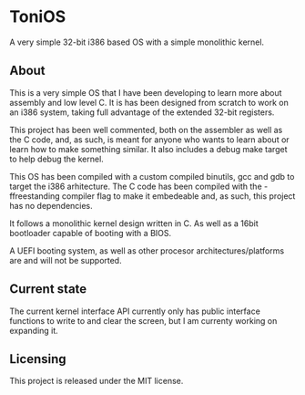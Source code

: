 # ToniOS

A very simple 32-bit i386 based OS with a simple monolithic kernel.

## About

This is a very simple OS that I have been developing to learn more about
assembly and low level C. It is has been designed from scratch to work 
on an i386 system, taking full advantage of the extended 32-bit registers. 

This project has been well commented, both on the assembler as well as the
C code, and, as such, is meant for anyone who wants to learn about or learn 
how to make something similar. It also includes a debug make target to help 
debug the kernel.

This OS has been compiled with a custom compiled binutils, gcc and gdb to
target the i386 arhitecture. The C code has been compiled with the -ffreestanding
compiler flag to make it embedeable and, as such, this project has no
dependencies.

It follows a monolithic kernel design written in C. As well as a 16bit 
bootloader capable of booting with a BIOS. 

A UEFI booting system, as well as other procesor architectures/platforms are 
and will not be supported.

## Current state

The current kernel interface API currently only has public interface functions to
write to and clear the screen, but I am currenty working on expanding it.

## Licensing

This project is released under the MIT license.
